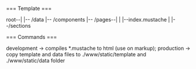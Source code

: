 === Template ===

root--|
      |-- /data
      |-- /components
      |-- /pages--|
      |           |--index.mustache
      |           |--/sections

=== Commands ===

development -> compiles *.mustache to html (use on markup);
production  -> copy template and data files to ./www/static/template and ./www/static/data folder
